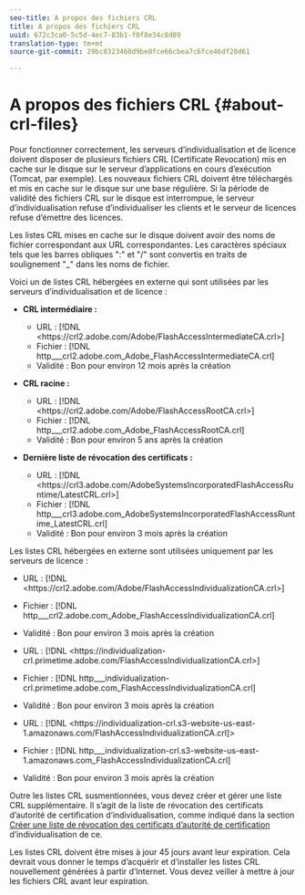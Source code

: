 ```yaml
---
seo-title: A propos des fichiers CRL
title: A propos des fichiers CRL
uuid: 672c3ca0-5c5d-4ec7-83b1-f0f8e34c8d09
translation-type: tm+mt
source-git-commit: 29bc8323460d9be0fce66cbea7c6fce46df20d61

---
```



# A propos des fichiers CRL {#about-crl-files}

Pour fonctionner correctement, les serveurs d’individualisation et de licence doivent disposer de plusieurs fichiers CRL (Certificate Revocation) mis en cache sur le disque sur le serveur d’applications en cours d’exécution (Tomcat, par exemple). Les nouveaux fichiers CRL doivent être téléchargés et mis en cache sur le disque sur une base régulière. Si la période de validité des fichiers CRL sur le disque est interrompue, le serveur d’individualisation refuse d’individualiser les clients et le serveur de licences refuse d’émettre des licences.

Les listes CRL mises en cache sur le disque doivent avoir des noms de fichier correspondant aux URL correspondantes. Les caractères spéciaux tels que les barres obliques &quot;:&quot; et &quot;/&quot; sont convertis en traits de soulignement &quot;_&quot; dans les noms de fichier.

Voici un  de listes CRL hébergées en externe qui sont utilisées par les serveurs d’individualisation et de licence :

* **CRL intermédiaire :**

   * URL : [!DNL <ht<span></span>tps://crl2.adobe.com/Adobe/FlashAccessIntermediateCA.crl>]
   * Fichier : [!DNL http___crl2.adobe.com_Adobe_FlashAccessIntermediateCA.crl]
   * Validité : Bon pour environ 12 mois après la création

* **CRL racine :**

   * URL : [!DNL <ht<span></span>tps://crl2.adobe.com/Adobe/FlashAccessRootCA.crl>]
   * Fichier : [!DNL http___crl2.adobe.com_Adobe_FlashAccessRootCA.crl]
   * Validité : Bon pour environ 5 ans après la création

* **Dernière liste de révocation des certificats :**

   * URL : [!DNL <ht<span></span>tps://crl3.adobe.com/AdobeSystemsIncorporatedFlashAccessRuntime/LatestCRL.crl>]
   * Fichier : [!DNL http___crl3.adobe.com_AdobeSystemsIncorporatedFlashAccessRuntime_LatestCRL.crl]
   * Validité : Bon pour environ 3 mois après la création

Les listes CRL hébergées en externe sont utilisées uniquement par les serveurs de licence :

* URL : [!DNL <ht<span></span>tps://crl2.adobe.com/Adobe/FlashAccessIndividualizationCA.crl>]
* Fichier : [!DNL http___crl2.adobe.com_Adobe_FlashAccessIndividualizationCA.crl]
* Validité : Bon pour environ 3 mois après la création

* URL : [!DNL <ht<span></span>tps://individualization-crl.primetime.adobe.com/FlashAccessIndividualizationCA.crl>]
* Fichier : [!DNL http___individualization-crl.primetime.adobe.com_FlashAccessIndividualizationCA.crl]
* Validité : Bon pour environ 3 mois après la création

* URL : [!DNL <ht<span></span>tps://individualization-crl.s3-website-us-east-1.amazonaws.com/FlashAccessIndividualizationCA.crl]>
* Fichier : [!DNL http___individualization-crl.s3-website-us-east-1.amazonaws.com_FlashAccessIndividualizationCA.crl]
* Validité : Bon pour environ 3 mois après la création

Outre les listes CRL susmentionnées, vous devez créer et gérer une liste CRL supplémentaire. Il s’agit de la liste de révocation des certificats d’autorité de certification d’individualisation, comme indiqué dans la section [Créer une liste de révocation des certificats d’autorité de certification](../../../on-premises-i15n-server/server-configuration-section/server-properties/create-i15n-ca-crl.md) d’individualisation de ce.

Les listes CRL doivent être mises à jour 45 jours avant leur expiration. Cela devrait vous donner le temps d’acquérir et d’installer les listes CRL nouvellement générées à partir d’Internet. Vous devez veiller à mettre à jour les fichiers CRL avant leur expiration.
